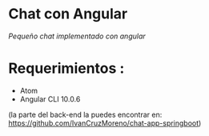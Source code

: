 # Chat con Angular

*Pequeño chat implementado con angular*

# Requerimientos :
* Atom
* Angular CLI 10.0.6

(la parte del back-end la puedes encontrar en: https://github.com/IvanCruzMoreno/chat-app-springboot)
